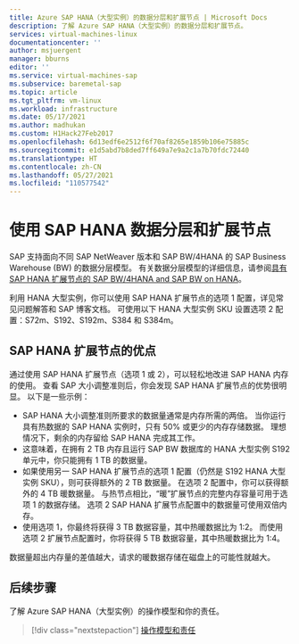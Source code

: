 ```yaml
---
title: Azure SAP HANA（大型实例）的数据分层和扩展节点 | Microsoft Docs
description: 了解 Azure SAP HANA（大型实例）的数据分层和扩展节点。
services: virtual-machines-linux
documentationcenter: ''
author: msjuergent
manager: bburns
editor: ''
ms.service: virtual-machines-sap
ms.subservice: baremetal-sap
ms.topic: article
ms.tgt_pltfrm: vm-linux
ms.workload: infrastructure
ms.date: 05/17/2021
ms.author: madhukan
ms.custom: H1Hack27Feb2017
ms.openlocfilehash: 6d13edf6e2512f6f70af8265e1859b106e75885c
ms.sourcegitcommit: e1d5abd7b8ded7ff649a7e9a2c1a7b70fdc72440
ms.translationtype: HT
ms.contentlocale: zh-CN
ms.lasthandoff: 05/27/2021
ms.locfileid: "110577542"
---
```

# <a name="use-sap-hana-data-tiering-and-extension-nodes"></a>使用 SAP HANA 数据分层和扩展节点

SAP 支持面向不同 SAP NetWeaver 版本和 SAP BW/4HANA 的 SAP Business Warehouse (BW) 的数据分层模型。 有关数据分层模型的详细信息，请参阅[具有 SAP HANA 扩展节点的 SAP BW/4HANA and SAP BW on HANA](https://www.sap.com/documents/2017/05/ac051285-bc7c-0010-82c7-eda71af511fa.html#)。

利用 HANA 大型实例，你可以使用 SAP HANA 扩展节点的选项 1 配置，详见常见问题解答和 SAP 博客文档。 可使用以下 HANA 大型实例 SKU 设置选项 2 配置：S72m、S192、S192m、S384 和 S384m。

## <a name="advantages-of-sap-hana-extension-nodes"></a>SAP HANA 扩展节点的优点

通过使用 SAP HANA 扩展节点（选项 1 或 2），可以轻松地改进 SAP HANA 内存的使用。 查看 SAP 大小调整准则后，你会发现 SAP HANA 扩展节点的优势很明显。 以下是一些示例：

- SAP HANA 大小调整准则所要求的数据量通常是内存所需的两倍。 当你运行具有热数据的 SAP HANA 实例时，只有 50% 或更少的内存存储数据。 理想情况下，剩余的内存留给 SAP HANA 完成其工作。
- 这意味着，在拥有 2 TB 内存且运行 SAP BW 数据库的 HANA 大型实例 S192 单元中，你只能拥有 1 TB 的数据量。
- 如果使用另一 SAP HANA 扩展节点的选项 1 配置（仍然是 S192 HANA 大型实例 SKU），则可获得额外的 2 TB 数据量。 在选项 2 配置中，你可以获得额外的 4 TB 暖数据量。 与热节点相比，“暖”扩展节点的完整内存容量可用于选项 1 的数据存储。 选项 2 SAP HANA 扩展节点配置中的数据量可使用双倍内存。
- 使用选项 1，你最终将获得 3 TB 数据容量，其中热暖数据比为 1:2。 而使用选项 2 扩展节点配置时，你将获得 5 TB 数据容量，其中热暖数据比为 1:4。

数据量超出内存量的差值越大，请求的暖数据存储在磁盘上的可能性就越大。

## <a name="next-steps"></a>后续步骤

了解 Azure SAP HANA（大型实例）的操作模型和你的责任。

> [!div class="nextstepaction"]
> [操作模型和责任](hana-operations-model.md)

